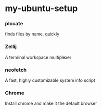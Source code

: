 # my-ubuntu-setup

### plocate
finds files by name, quickly

### Zellij
A terminal workspace multiplexer

### neofetch
A fast, highly customizable system info script

### Chrome
Install chrome and make it the default browser
